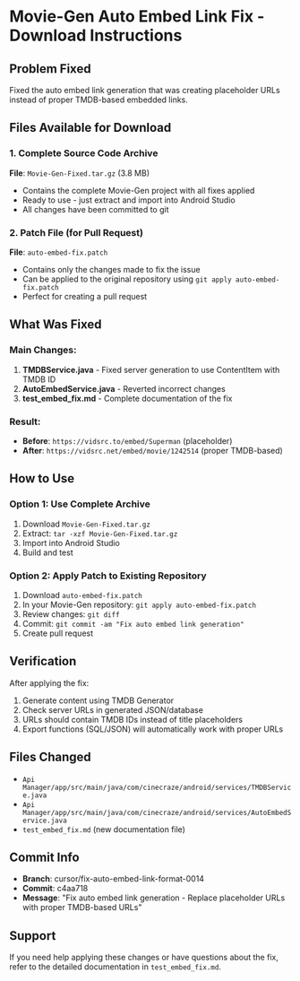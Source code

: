 # Movie-Gen Auto Embed Link Fix - Download Instructions

## Problem Fixed
Fixed the auto embed link generation that was creating placeholder URLs instead of proper TMDB-based embedded links.

## Files Available for Download

### 1. Complete Source Code Archive
**File**: `Movie-Gen-Fixed.tar.gz` (3.8 MB)
- Contains the complete Movie-Gen project with all fixes applied
- Ready to use - just extract and import into Android Studio
- All changes have been committed to git

### 2. Patch File (for Pull Request)
**File**: `auto-embed-fix.patch`
- Contains only the changes made to fix the issue
- Can be applied to the original repository using `git apply auto-embed-fix.patch`
- Perfect for creating a pull request

## What Was Fixed

### Main Changes:
1. **TMDBService.java** - Fixed server generation to use ContentItem with TMDB ID
2. **AutoEmbedService.java** - Reverted incorrect changes
3. **test_embed_fix.md** - Complete documentation of the fix

### Result:
- **Before**: `https://vidsrc.to/embed/Superman` (placeholder)
- **After**: `https://vidsrc.net/embed/movie/1242514` (proper TMDB-based)

## How to Use

### Option 1: Use Complete Archive
1. Download `Movie-Gen-Fixed.tar.gz`
2. Extract: `tar -xzf Movie-Gen-Fixed.tar.gz`
3. Import into Android Studio
4. Build and test

### Option 2: Apply Patch to Existing Repository
1. Download `auto-embed-fix.patch`
2. In your Movie-Gen repository: `git apply auto-embed-fix.patch`
3. Review changes: `git diff`
4. Commit: `git commit -am "Fix auto embed link generation"`
5. Create pull request

## Verification
After applying the fix:
1. Generate content using TMDB Generator
2. Check server URLs in generated JSON/database
3. URLs should contain TMDB IDs instead of title placeholders
4. Export functions (SQL/JSON) will automatically work with proper URLs

## Files Changed
- `Api Manager/app/src/main/java/com/cinecraze/android/services/TMDBService.java`
- `Api Manager/app/src/main/java/com/cinecraze/android/services/AutoEmbedService.java`
- `test_embed_fix.md` (new documentation file)

## Commit Info
- **Branch**: cursor/fix-auto-embed-link-format-0014
- **Commit**: c4aa718
- **Message**: "Fix auto embed link generation - Replace placeholder URLs with proper TMDB-based URLs"

## Support
If you need help applying these changes or have questions about the fix, refer to the detailed documentation in `test_embed_fix.md`.